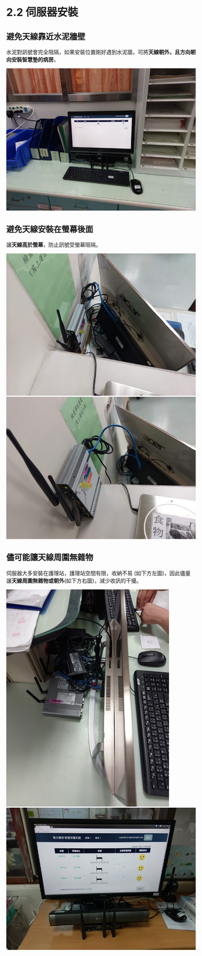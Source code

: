 # 2.2 伺服器安裝

## 避免天線靠近水泥牆壁

水泥對訊號會完全阻隔，如果安裝位置剛好遇到水泥牆，可將**天線朝外，且方向朝向安裝智慧墊的病房**。

![](../../.gitbook/assets/imag0563.jpg)

## 避免天線安裝在螢幕後面

讓**天線高於螢幕**，防止訊號受螢幕阻隔。

 ![](../../.gitbook/assets/imag1396.jpg) ![](../../.gitbook/assets/imag1395.jpg) 

## 儘可能讓天線周圍無雜物

伺服器大多安裝在護理站，護理站空間有限，收納不易 \(如下方左圖\)，因此儘量讓**天線周圍無雜物或朝外**\(如下方右圖\)，減少收訊的干擾。

![](../../.gitbook/assets/imag0556.jpg) ![](../../.gitbook/assets/imag0440.jpg) 

